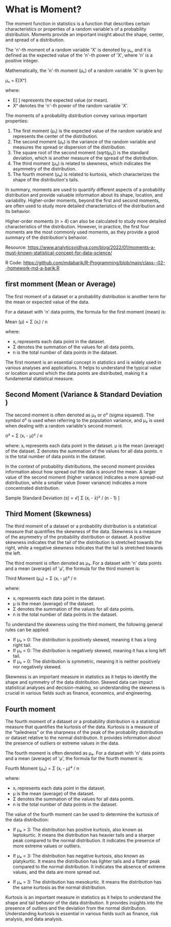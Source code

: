 # What is Moment?

The moment function in statistics is a function that describes certain characteristics or properties of a random variable's of a probability distribution. Moments provide an important insight about the shape, center, and spread of a distribution. 

The 'n'-th moment of a random variable 'X' is denoted by μₙ, and it is defined as the expected value of the 'n'-th power of 'X', where 'n' is a positive integer.

Mathematically, the 'n'-th moment (μₙ) of a random variable 'X' is given by:

μₙ = E[Xⁿ]

where:
- E[ ] represents the expected value (or mean).
- Xⁿ denotes the 'n'-th power of the random variable 'X'.

The moments of a probability distribution convey various important properties:

1. The first moment (μ₁) is the expected value of the random variable and represents the center of the distribution.
2. The second moment (μ₂) is the variance of the random variable and measures the spread or dispersion of the distribution.
3. The square root of the second moment (sqrt(μ₂)) is the standard deviation, which is another measure of the spread of the distribution.
4. The third moment (μ₃) is related to skewness, which indicates the asymmetry of the distribution.
5. The fourth moment (μ₄) is related to kurtosis, which characterizes the shape of the distribution's tails.

In summary, moments are used to quantify different aspects of a probability distribution and provide valuable information about its shape, location, and variability. Higher-order moments, beyond the first and second moments, are often used to study more detailed characteristics of the distribution and its behavior.


Higher-order moments (n > 4) can also be calculated to study more detailed characteristics of the distribution. However, in practice, the first four moments are the most commonly used moments, as they provide a good summary of the distribution's behavior.


Resource: https://www.analyticsvidhya.com/blog/2022/01/moments-a-must-known-statistical-concept-for-data-science/


R Code: https://github.com/mdabarik/R-Programming/blob/main/class--02--homework-md-a-barik.R

## first momment (Mean or Average)
The first moment of a dataset or a probability distribution is another term for the mean or expected value of the data.

For a dataset with 'n' data points, the formula for the first moment (mean) is:

Mean (μ) = Σ (xᵢ) / n

where:
- xᵢ represents each data point in the dataset.
- Σ denotes the summation of the values for all data points.
- n is the total number of data points in the dataset.

The first moment is an essential concept in statistics and is widely used in various analyses and applications. It helps to understand the typical value or location around which the data points are distributed, making it a fundamental statistical measure.


## Second Moment (Variance & Standard Deviation )

The second moment is often denoted as μ₂ or σ² (sigma squared). The symbol σ² is used when referring to the population variance, and μ₂ is used when dealing with a random variable's second moment.

σ² = Σ (xᵢ - μ)² / n

where:
xᵢ represents each data point in the dataset.
μ is the mean (average) of the dataset.
Σ denotes the summation of the values for all data points.
n is the total number of data points in the dataset.

In the context of probability distributions, the second moment provides information about how spread out the data is around the mean. A larger value of the second moment (higher variance) indicates a more spread-out distribution, while a smaller value (lower variance) indicates a more concentrated distribution.


Sample Standard Deviation (s) = √[ Σ (xᵢ - x̄)² / (n - 1) ]

## Third Moment (Skewness)
The third moment of a dataset or a probability distribution is a statistical measure that quantifies the skewness of the data. Skewness is a measure of the asymmetry of the probability distribution or dataset. A positive skewness indicates that the tail of the distribution is stretched towards the right, while a negative skewness indicates that the tail is stretched towards the left.

The third moment is often denoted as μ₃. For a dataset with 'n' data points and a mean (average) of 'μ', the formula for the third moment is:

Third Moment (μ₃) = Σ (xᵢ - μ)³ / n

where:
- xᵢ represents each data point in the dataset.
- μ is the mean (average) of the dataset.
- Σ denotes the summation of the values for all data points.
- n is the total number of data points in the dataset.

To understand the skewness using the third moment, the following general rules can be applied:

- If μ₃ > 0: The distribution is positively skewed, meaning it has a long right tail.
- If μ₃ < 0: The distribution is negatively skewed, meaning it has a long left tail.
- If μ₃ = 0: The distribution is symmetric, meaning it is neither positively nor negatively skewed.

Skewness is an important measure in statistics as it helps to identify the shape and symmetry of the data distribution. Skewed data can impact statistical analyses and decision-making, so understanding the skewness is crucial in various fields such as finance, economics, and engineering.


## Fourth moment
The fourth moment of a dataset or a probability distribution is a statistical measure that quantifies the kurtosis of the data. Kurtosis is a measure of the "tailedness" or the sharpness of the peak of the probability distribution or dataset relative to the normal distribution. It provides information about the presence of outliers or extreme values in the data.

The fourth moment is often denoted as μ₄. For a dataset with 'n' data points and a mean (average) of 'μ', the formula for the fourth moment is:

Fourth Moment (μ₄) = Σ (xᵢ - μ)⁴ / n

where:
- xᵢ represents each data point in the dataset.
- μ is the mean (average) of the dataset.
- Σ denotes the summation of the values for all data points.
- n is the total number of data points in the dataset.

The value of the fourth moment can be used to determine the kurtosis of the data distribution:

- If μ₄ > 3: The distribution has positive kurtosis, also known as leptokurtic. It means the distribution has heavier tails and a sharper peak compared to the normal distribution. It indicates the presence of more extreme values or outliers.

- If μ₄ < 3: The distribution has negative kurtosis, also known as platykurtic. It means the distribution has lighter tails and a flatter peak compared to the normal distribution. It indicates the absence of extreme values, and the data are more spread out.

- If μ₄ = 3: The distribution has mesokurtic. It means the distribution has the same kurtosis as the normal distribution.

Kurtosis is an important measure in statistics as it helps to understand the shape and tail behavior of the data distribution. It provides insights into the presence of outliers and the deviation from the normal distribution. Understanding kurtosis is essential in various fields such as finance, risk analysis, and data analysis.







